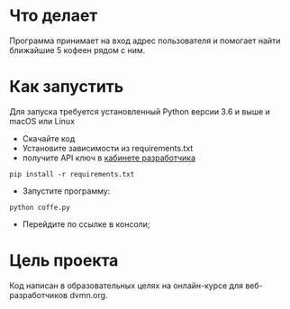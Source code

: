 # Что делает
Программа принимает на вход адрес пользователя и помогает найти ближайшие 5 кофеен рядом с ним.

# Как запустить
Для запуска требуется установленный Python версии 3.6 и выше и macOS или Linux

- Скачайте код
- Установите зависимости из requirements.txt
- получите API ключ в <a href="https://developer.tech.yandex.ru/" target="_blank">кабинете разработчика</a>
```
pip install -r requirements.txt
```
- Запустите программу:
```
python coffe.py
```
- Перейдите по ссылке в консоли;
# Цель проекта

Код написан в образовательных целях на онлайн-курсе для веб-разработчиков dvmn.org. 